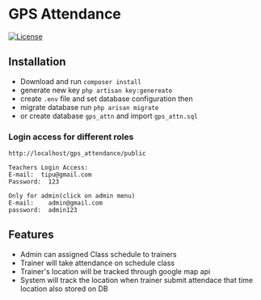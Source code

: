 # GPS Attendance
[![License](https://poser.pugx.org/phpunit/phpunit/license)](https://github.com/ojkalam/online-blog-and-exam)

## Installation 
 * Download and run ```composer install```
 * generate new key ```php artisan key:genereate```
 * create ```.env``` file and set database configuration then
 * migrate database run ```php arisan migrate```
 * or create database ```gps_attn``` and import ```gps_attn.sql```



### Login access for different roles
```
http://localhost/gps_attendance/public

Teachers Login Access:
E-mail:  tipu@gmail.com
Password:  123

Only for admin(click on admin menu)
E-mail:    admin@gmail.com
password:  admin123
```
## Features

 * Admin can assigned Class schedule to trainers
 * Trainer will take attendance on schedule class
 * Trainer's location will be tracked through google map api
 * System will track the location when trainer submit attendace that time location also stored on DB
